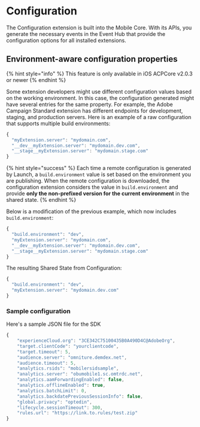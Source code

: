 # Configuration

The Configuration extension is built into the Mobile Core. With its APIs, you generate the necessary events in the Event Hub that provide the configuration options for all installed extensions.

## Environment-aware configuration properties
{% hint style="info" %}
This feature is only available in iOS ACPCore v2.0.3 or newer
{% endhint %}

Some extension developers might use different configuration values based on the working environment. In this case, the configuration generated might have several entries for the same property. For example, the Adobe Campaign Standard extension has different endpoints for development, staging, and production servers. Here is an example of a raw configuration that supports multiple build environments:

```javascript
{
  "myExtension.server": "mydomain.com",
  "__dev__myExtension.server": "mydomain.dev.com",
  "__stage__myExtension.server": "mydomain.stage.com"
}
```

{% hint style="success" %}
Each time a remote configuration is generated by Launch, a `build.environment` value is set based on the environment you are publishing. When the remote configuration is downloaded, the configuration extension considers the value in `build.environment` and provide __only the non-prefixed version for the current environment__ in the shared state. 
{% endhint %}

Below is a modification of the previous example, which now includes `build.environment`:

```javascript
{
  "build.environment": "dev",
  "myExtension.server": "mydomain.com",
  "__dev__myExtension.server": "mydomain.dev.com",
  "__stage__myExtension.server": "mydomain.stage.com"
}
```

The resulting Shared State from Configuration:

```javascript
{
  "build.environment": "dev",
  "myExtension.server": "mydomain.dev.com"  
}
```

### Sample configuration

Here's a sample JSON file for the SDK

```javascript
{
    "experienceCloud.org": "3CE342C75100435B0A490D4C@AdobeOrg",  
    "target.clientCode": "yourclientcode",  
    "target.timeout": 5,  
    "audience.server": "omniture.demdex.net",  
    "audience.timeout": 5,  
    "analytics.rsids": "mobilersidsample",  
    "analytics.server": "obumobile1.sc.omtrdc.net",  
    "analytics.aamForwardingEnabled": false,  
    "analytics.offlineEnabled": true,  
    "analytics.batchLimit": 0,  
    "analytics.backdatePreviousSessionInfo": false,
    "global.privacy": "optedin",  
    "lifecycle.sessionTimeout": 300,  
    "rules.url": "https://link.to.rules/test.zip"
}
```
